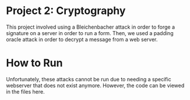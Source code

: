 # Project 2: Cryptography

This project involved using a Bleichenbacher attack in order to forge a signature on a server in order to run a form. Then, we used a padding oracle attack in order to decrypt a message from a web server.

# How to Run
Unfortunately, these attacks cannot be run due to needing a specific webserver that does not exist anymore. However, the code can be viewed in the files here.
